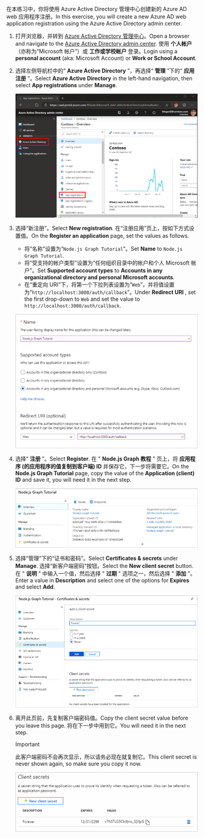 <!-- markdownlint-disable MD002 MD041 -->

<span data-ttu-id="c6ea1-101">在本练习中，你将使用 Azure Active Directory 管理中心创建新的 Azure AD web 应用程序注册。</span><span class="sxs-lookup"><span data-stu-id="c6ea1-101">In this exercise, you will create a new Azure AD web application registration using the Azure Active Directory admin center.</span></span>

1. <span data-ttu-id="c6ea1-102">打开浏览器，并转到 [Azure Active Directory 管理中心](https://aad.portal.azure.com)。</span><span class="sxs-lookup"><span data-stu-id="c6ea1-102">Open a browser and navigate to the [Azure Active Directory admin center](https://aad.portal.azure.com).</span></span> <span data-ttu-id="c6ea1-103">使用 **个人帐户** （亦称为“Microsoft 帐户”）或 **工作或学校帐户** 登录。</span><span class="sxs-lookup"><span data-stu-id="c6ea1-103">Login using a **personal account** (aka: Microsoft Account) or **Work or School Account**.</span></span>

1. <span data-ttu-id="c6ea1-104">选择左侧导航栏中的“ **Azure Active Directory** ”，再选择“ **管理** ”下的“ **应用注册** ”。</span><span class="sxs-lookup"><span data-stu-id="c6ea1-104">Select **Azure Active Directory** in the left-hand navigation, then select **App registrations** under **Manage**.</span></span>

    ![<span data-ttu-id="c6ea1-105">应用注册的屏幕截图</span><span class="sxs-lookup"><span data-stu-id="c6ea1-105">A screenshot of the App registrations</span></span> ](./images/aad-portal-app-registrations.png)

1. <span data-ttu-id="c6ea1-106">选择“新注册”。</span><span class="sxs-lookup"><span data-stu-id="c6ea1-106">Select **New registration**.</span></span> <span data-ttu-id="c6ea1-107">在“注册应用”页上，按如下方式设置值。</span><span class="sxs-lookup"><span data-stu-id="c6ea1-107">On the **Register an application** page, set the values as follows.</span></span>

    - <span data-ttu-id="c6ea1-108">将“名称”设置为“`Node.js Graph Tutorial`”。</span><span class="sxs-lookup"><span data-stu-id="c6ea1-108">Set **Name** to `Node.js Graph Tutorial`.</span></span>
    - <span data-ttu-id="c6ea1-109">将“受支持的帐户类型”设置为“任何组织目录中的帐户和个人 Microsoft 帐户”。</span><span class="sxs-lookup"><span data-stu-id="c6ea1-109">Set **Supported account types** to **Accounts in any organizational directory and personal Microsoft accounts**.</span></span>
    - <span data-ttu-id="c6ea1-110">在“重定向 URI”下，将第一个下拉列表设置为“`Web`”，并将值设置为“`http://localhost:3000/auth/callback`”。</span><span class="sxs-lookup"><span data-stu-id="c6ea1-110">Under **Redirect URI** , set the first drop-down to `Web` and set the value to `http://localhost:3000/auth/callback`.</span></span>

    !["注册应用程序" 页的屏幕截图](./images/aad-register-an-app.png)

1. <span data-ttu-id="c6ea1-112">选择“ **注册** ”。</span><span class="sxs-lookup"><span data-stu-id="c6ea1-112">Select **Register**.</span></span> <span data-ttu-id="c6ea1-113">在 " **Node.js Graph 教程** " 页上，将 **应用程序 (的应用程序的值复制到客户端) ID** 并保存它，下一步将需要它。</span><span class="sxs-lookup"><span data-stu-id="c6ea1-113">On the **Node.js Graph Tutorial** page, copy the value of the **Application (client) ID** and save it, you will need it in the next step.</span></span>

    ![新应用注册的应用程序 ID 的屏幕截图](./images/aad-application-id.png)

1. <span data-ttu-id="c6ea1-115">选择“管理”下的“证书和密码”。</span><span class="sxs-lookup"><span data-stu-id="c6ea1-115">Select **Certificates & secrets** under **Manage**.</span></span> <span data-ttu-id="c6ea1-116">选择“新客户端密码”按钮。</span><span class="sxs-lookup"><span data-stu-id="c6ea1-116">Select the **New client secret** button.</span></span> <span data-ttu-id="c6ea1-117">在 " **说明** " 中输入一个值，然后选择 " **过期** " 选项之一，然后选择 " **添加** "。</span><span class="sxs-lookup"><span data-stu-id="c6ea1-117">Enter a value in **Description** and select one of the options for **Expires** and select **Add**.</span></span>

    !["添加客户端密码" 对话框的屏幕截图](./images/aad-new-client-secret.png)

1. <span data-ttu-id="c6ea1-119">离开此页前，先复制客户端密码值。</span><span class="sxs-lookup"><span data-stu-id="c6ea1-119">Copy the client secret value before you leave this page.</span></span> <span data-ttu-id="c6ea1-120">将在下一步中用到它。</span><span class="sxs-lookup"><span data-stu-id="c6ea1-120">You will need it in the next step.</span></span>

    > [!IMPORTANT]
    > <span data-ttu-id="c6ea1-121">此客户端密码不会再次显示，所以请务必现在就复制它。</span><span class="sxs-lookup"><span data-stu-id="c6ea1-121">This client secret is never shown again, so make sure you copy it now.</span></span>

    ![新添加的客户端密码的屏幕截图](./images/aad-copy-client-secret.png)
